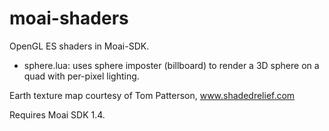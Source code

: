 moai-shaders
============

OpenGL ES shaders in Moai-SDK.

- sphere.lua: uses sphere imposter (billboard) to render a 3D sphere on a quad with per-pixel lighting.


Earth texture map courtesy of Tom Patterson, www.shadedrelief.com

Requires Moai SDK 1.4.
